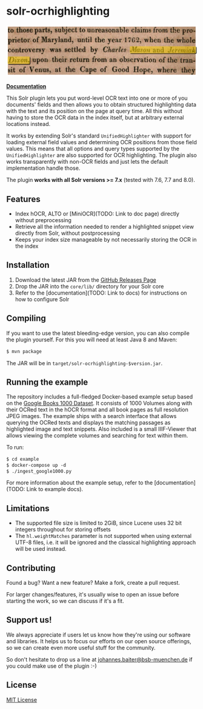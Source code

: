 # solr-ocrhighlighting

![](docs/img/snippet.png)

**[Documentation](https://dbmdz.github.io/solr-ocrhighlighting)**

This Solr plugin lets you put word-level OCR text into one or more of you documents'
fields and then allows you to obtain structured highlighting data with the text
and its position on the page at query time. All this without having to store
the OCR data in the index itself, but at arbitrary external locations instead.

It works by extending Solr's standard `UnifiedHighlighter` with support for
loading external field values and determining OCR positions from those field
values. This means that all options and query types supported by the
`UnifiedHighlighter` are also supported for OCR highlighting. The plugin also
works transparently with non-OCR fields and just lets the default
implementation handle those.

The plugin **works with all Solr versions >= 7.x** (tested with 7.6, 7.7 and 8.0).

## Features
- Index hOCR, ALTO or [MiniOCR](TODO: Link to doc page) directly without preprocessing
- Retrieve all the information needed to render a highlighted snippet view directly from Solr, without postprocessing
- Keeps your index size manageable by not necessarily storing the OCR in the index

## Installation

1. Download the latest JAR from the [GitHub Releases Page](https://github.com/dbmdz/solr-ocrhighlighting/releases)
2. Drop the JAR into the `core/lib/` directory for your Solr core
3. Refer to the [documentation](TODO: Link to docs) for instructions on how to configure Solr

## Compiling
If you want to use the latest bleeding-edge version, you can also compile the plugin yourself.
For this you will need at least Java 8 and Maven:

```sh
$ mvn package
```

The JAR will be in `target/solr-ocrhighlighting-$version.jar`.

## Running the example

The repository includes a full-fledged Docker-based example setup based on the
[Google Books 1000 Dataset](http://yaroslavvb.blogspot.com/2011/11/google1000-dataset_09.html).
It consists of 1000 Volumes along with their OCRed text in the hOCR format and all book pages as
full resolution JPEG images. The example ships with a search interface that allows querying the
OCRed texts and displays the matching passages as highlighted image and text snippets.
Also included is a small IIIF-Viewer that allows viewing the complete volumes and searching for text within
them.

To run:

```
$ cd example
$ docker-compose up -d
$ ./ingest_google1000.py
```

For more information about the example setup, refer to the [documentation](TODO: Link to example docs).


## Limitations

- The supported file size is limited to 2GiB, since Lucene uses 32 bit integers throughout for storing offsets
- The `hl.weightMatches` parameter is not supported when using external UTF-8 files, i.e. it will be ignored and the
  classical highlighting approach will be used instead.


## Contributing

Found a bug? Want a new feature? Make a fork, create a pull request.

For larger changes/features, it's usually wise to open an issue before starting
the work, so we can discuss if it's a fit.

## Support us!

We always appreciate if users let us know how they're using our software and
libraries. It helps us to focus our efforts on our open source offerings, so we
can create even more useful stuff for the community.

So don't hesitate to drop us a line at
[johannes.baiter@bsb-muenchen.de](mailto:johannes.baiter@bsb-muenchen.de) if you could make use of
the plugin :-)

## License

[MIT License](https://github.com/dbmdz/solr-ocrhighlighting/blob/master/LICENSE)
